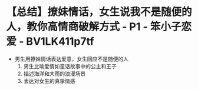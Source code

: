 # 【总结】撩妹情话，女生说我不是随便的人，教你高情商破解方式 - P1 - 笨小子恋爱 - BV1LK411p7tf

-   男生用撩妹情话表达爱意，女生回应不是随便的人
    1.  男生比喻爱情如童话故事中的公主和王子
    2.  描述海洋和大雨的浪漫场景
    3.  表达对女生的真挚情感